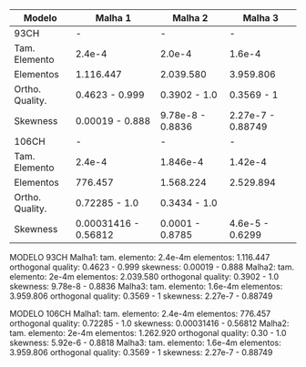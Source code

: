|Modelo| Malha 1 |  Malha 2 |  Malha 3 |
|---   |---      |---       |---       |
|93CH  | -       |-         |  -     |
| Tam. Elemento | 2.4e-4 | 2.0e-4 | 1.6e-4
| Elementos| 1.116.447| 2.039.580|  3.959.806|
|Ortho. Quality.| 0.4623 - 0.999| 0.3902 - 1.0| 0.3569 - 1|
|Skewness| 0.00019 - 0.888|  9.78e-8 - 0.8836| 2.27e-7 - 0.88749|
|106CH| -  |  - | -  |
| Tam. Elemento | 2.4e-4 | 1.846e-4 | 1.42e-4
| Elementos| 776.457| 1.568.224| 2.529.894  |
|Ortho. Quality.| 0.72285 - 1.0| 0.3434 - 1.0| |
|Skewness| 0.00031416 - 0.56812|  0.0001 - 0.8785| 4.6e-5 - 0.6299|


MODELO 93CH
Malha1:
  tam. elemento: 2.4e-4m 
  elementos: 1.116.447
  orthogonal quality: 0.4623 - 0.999
  skewness: 0.00019 - 0.888
Malha2:
  tam. elemento: 2e-4m
  elementos: 2.039.580
  orthogonal quality: 0.3902 - 1.0
  skewness: 9.78e-8 - 0.8836
Malha3:
  tam. elemento: 1.6e-4m
  elementos: 3.959.806
  orthogonal quality: 0.3569 - 1
  skewness: 2.27e-7 - 0.88749

MODELO 106CH
Malha1:
  tam. elemento: 2.4e-4m 
  elementos: 776.457
  orthogonal quality: 0.72285 - 1.0
  skewness: 0.00031416 - 0.56812
Malha2:
  tam. elemento: 2e-4m
  elementos: 1.262.920
  orthogonal quality: 0.30 - 1.0
  skewness: 5.92e-6 - 0.8818
Malha3:
  tam. elemento: 1.6e-4m
  elementos: 3.959.806
  orthogonal quality: 0.3569 - 1
  skewness: 2.27e-7 - 0.88749
